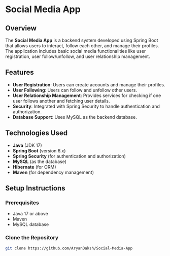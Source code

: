 # Social Media App

## Overview
The **Social Media App** is a backend system developed using Spring Boot that allows users to interact, follow each other, and manage their profiles. The application includes basic social media functionalities like user registration, user follow/unfollow, and user relationship management.

## Features
- **User Registration**: Users can create accounts and manage their profiles.
- **User Following**: Users can follow and unfollow other users.
- **User Relationship Management**: Provides services for checking if one user follows another and fetching user details.
- **Security**: Integrated with Spring Security to handle authentication and authorization.
- **Database Support**: Uses MySQL as the backend database.

## Technologies Used
- **Java** (JDK 17)
- **Spring Boot** (version 6.x)
- **Spring Security** (for authentication and authorization)
- **MySQL** (as the database)
- **Hibernate** (for ORM)
- **Maven** (for dependency management)

## Setup Instructions

### Prerequisites
- Java 17 or above
- Maven
- MySQL database

### Clone the Repository
```bash
git clone https://github.com/AryanDaksh/Social-Media-App
